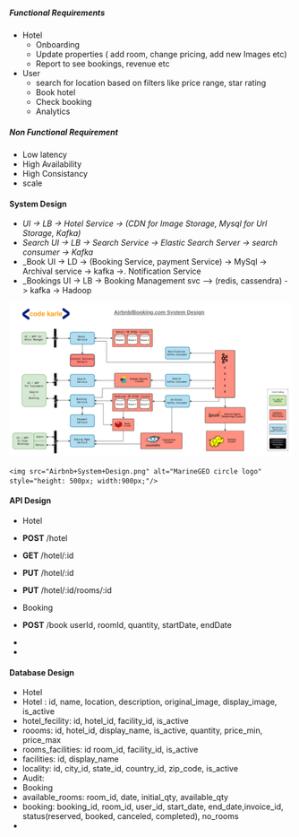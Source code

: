 
##### Functional Requirements
* Hotel
  * Onboarding
  * Update properties ( add room, change pricing, add new Images etc)
  * Report to see bookings, revenue etc
* User
  * search for location based on filters like price range, star rating
  * Book hotel
  * Check booking
  * Analytics

##### Non Functional Requirement
* Low latency
* High Availability
* High Consistancy
* scale

#### System Design

* _UI -> LB -> Hotel Service -> (CDN for Image Storage, Mysql for Url Storage, Kafka)_
* _Search UI -> LB -> Search Service -> Elastic Search Server -> search consumer -> Kafka_
* _Book UI -> LD -> (Booking Service, payment Service) -> MySql -> Archival service -> kafka ->. Notification Service
* _Bookings UI -> LB -> Booking Management svc --> (redis, cassendra) -> kafka -> Hadoop

![Booking System Architecture Design](Airbnb+System+Design.png)

``` <img src="Airbnb+System+Design.png" alt="MarineGEO circle logo" style="height: 500px; width:900px;"/> ```

#### API Design
* Hotel
 * __POST__ /hotel
 * __GET__ /hotel/:id
 * __PUT__ /hotel/:id
 * __PUT__ /hotel/:id/rooms/:id

* Booking
 * __POST__ /book userId, roomId, quantity, startDate, endDate
 * 
 * 

#### Database Design
* Hotel
 * Hotel : id, name, location, description, original_image, display_image, is_active
 * hotel_fecility: id, hotel_id, facility_id, is_active
 * roooms: id, hotel_id, display_name, is_active, quantity, price_min, price_max
 * rooms_facilities: id room_id, facility_id, is_active
 * facilities: id, display_name
 * locality: id, city_id, state_id, country_id, zip_code, is_active
 * Audit: 
* Booking
 * available_rooms: room_id, date, initial_qty, available_qty
 * booking: booking_id, room_id, user_id, start_date, end_date,invoice_id, status(reserved, booked, canceled, completed), no_rooms
 * 

